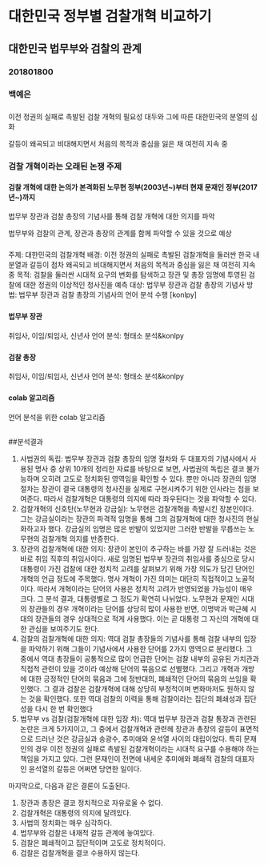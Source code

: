 # 대한민국 정부별 검찰개혁 비교하기

## 대한민국 법무부와 검찰의 관계

### 201801800 
### 백예은
###
###
###
이전 정권의 실패로 촉발된 검찰 개혁의 필요성 대두와 그에 따른 대한민국의 분열의 심화

갈등이 왜곡되고 비대해지면서 처음의 목적과 중심을 잃은 채 여전히 지속 중
###
### 
### 
### 검찰 개혁이라는 오래된 논쟁 주제

#### 검찰 개혁에 대한 논의가 본격화된 노무현 정부(2003년~)부터 현재 문재인 정부(2017년~)까지

법무부 장관과 검찰 총장의 기념사를 통해 검찰 개혁에 대한 의지를 파악

법무부와 검찰의 관계, 장관과 총장의 관계를 함께 파악할 수 있을 것으로 예상
### 
주제: 대한민국의 검찰개혁
배경: 이전 정권의 실패로 촉발된 검찰개혁을 둘러싼 한국 내 분열과 갈등이 점차 왜곡되고 비대해지면서 처음의 목적과 중심을 잃은 채 여전히 지속 중
목적: 검찰을 둘러싼 시대적 요구의 변화를 탐색하고 장관 및 총장 임명에 투영된 검찰에 대한 정권의 이상적인 청사진을 예측
대상: 법무부 장관과 검찰 총장의 기념사
방법: 법무부 장관과 검찰 총장의 기념사의 언어 분석 수행 [konlpy]
### 
#### 법무부 장관
취임사, 이임/퇴임사, 신년사 언어 분석: 형태소 분석&konlpy
###
#### 검찰 총장
취임사, 이임/퇴임사, 신년사 언어 분석: 형태소 분석&konlpy
### 
#### colab 알고리즘
언어 분석을 위한 colab 알고리즘
##
### 
##분석결과
1. 사법권의 독립: 법무부 장관과 검찰 총장의 임명 절차와 두 대표자의 기념사에서 사용된 명사 중 상위 10개의 정리한 자료를 바탕으로 보면, 사법권의 독립은 결코 불가능하며 오히려 고도로 정치화된 영역임을 확인할 수 있다. 뿐만 아니라 장관의 임명 절차는 장관이 결국 대통령의 청사진을 실제로 구현시켜주기 위한 인사라는 점을 보여준다. 따라서 검찰개혁은 대통령의 의지에 따라 좌우된다는 것을 파악할 수 있다. 
2. 검찰개혁의 신호탄(노무현과 강금실): 노무현은 검찰개혁을 촉발시킨 장본인이다. 그는 강금실이라는 장관의 파격적 임명을 통해 그의 검찰개혁에 대한 청사진의 현실화하고자 했다. 강금실의 임명은 많은 반발이 있었지만 그러한 반발을 무릅쓰는 노무현의 검찰개혁 의지를 반증한다. 
3. 장관의 검찰개혁에 대한 의지: 장관이 본인이 추구하는 바를 가장 잘 드러내는 것은 바로 취임 직후의 취임사이다. 새로 임명된 법무부 장관의 취임사를 중심으로 당시 대통령이 가진 검찰에 대한 정치적 고려를 살펴보기 위해 가장 의도가 담긴 단어인 개혁의 언급 정도에 주목했다. 명사 개혁이 가진 의미는 대단히 직접적이고 노골적이다. 따라서 개혁이라는 단어의 사용은 정치적 고려가 반영되었을 가능성이 매우 크다. 그 분석 결과, 대통령별로 그 정도가 확연히 나뉘었다. 노무현과 문재인 시대의 장관들의 경우 개혁이라는 단어를 상당히 많이 사용한 반면, 이명박과 박근혜 시대의 장관들의 경우 상대적으로 적게 사용했다. 이는 곧 대통령 그 자신의 개혁에 대한 관심을 보여주기도 한다. 
4. 검찰의 검찰개혁에 대한 의지: 역대 검찰 총장들의 기념사를 통해 검찰 내부의 입장을 파악하기 위해 그들이 기념사에서 사용한 단어를 2가지 영역으로 분리했다. 그 중에서 역대 총장들이 공통적으로 많이 언급한 단어는 검찰 내부의 공유된 가치관과 직접적 관련이 있을 것이라 예상해 단어의 묶음으로 선별했다. 그리고 개혁과 개방에 대한 긍정적인 단어의 묶음과 그에 정반대의, 폐쇄적인 단어의 묶음의 쓰임을 확인했다. 그 결과 검찰은 검찰개혁에 대해 상당히 부정적이며 변화마저도 원하지 않는 것을 확인했다. 또한 역대 검찰의 이력을 통해 검찰이라는 집단의 폐쇄성과 집단성을 다시 한 번 확인했다 
5. 법무부 vs 검찰(검찰개혁에 대한 입장 차): 역대 법무부 장관과 검찰 통장과 관련된 논란은 크게 5가지이고, 그 중에서 검찰개혁과 관련헤 장관과 총장의 갈등이 표면적으로 드러난 것은 강금실과 송광수, 추미애와 윤석열 사이의 대립이었다. 특히 문재인의 경우 이전 정권의 실패로 촉발된 검찰개혁이라는 시대적 요구를 수용해야 하는 책임을 가지고 있다. 그런 문재인이 전면에 내세운 추미애와 폐쇄적 검찰의 대표자인 윤석열의 갈등은 어쩌면 당연한 일이다.

마지막으로, 다음과 같은 결론이 도출된다. 
1. 장관과 총장은 결코 정치적으로 자유로울 수 없다. 
2. 검찰개혁은 대통령의 의지에 달려있다. 
3. 사법의 정치화는 매우 심각하다. 
4. 법무부와 검찰은 내재적 갈등 관계에 놓여있다. 
5. 검찰은 폐쇄적이고 집단적이며 고도로 정치적이다. 
6. 검찰은 검찰개혁을 결코 수용하지 않는다. 
